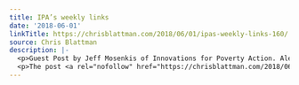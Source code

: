 ```yaml
---
title: IPA’s weekly links
date: '2018-06-01'
linkTitle: https://chrisblattman.com/2018/06/01/ipas-weekly-links-160/
source: Chris Blattman
description: |-
  <p>Guest Post by Jeff Mosenkis of Innovations for Poverty Action. Alex Tabarrok summarizes the story from the new book on RCTs, Randomistas, about how TOMS shoes invited an external evaluation of their program giving away shoes and discovered it wasn&#8217;t helping &#8230; <a href="https://chrisblattman.com/2018/06/01/ipas-weekly-links-160/">Continue reading <span class="meta-nav">&#8594;</span></a></p>
  <p>The post <a rel="nofollow" href="https://chrisblattman.com/2018/06/01/ipas-weekly-links-1
---
```

